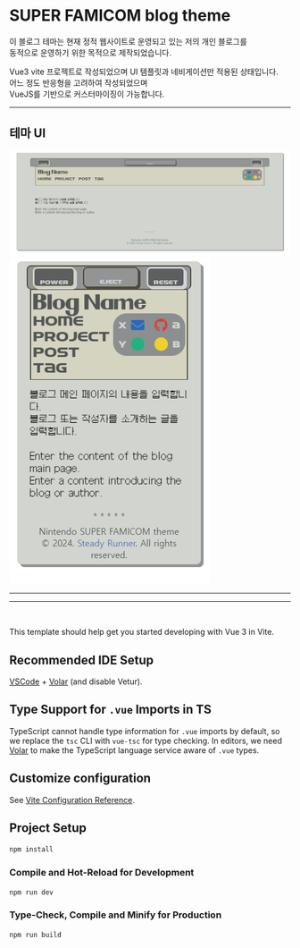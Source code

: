 # SUPER FAMICOM blog theme
이 블로그 테마는 현재 정적 웹사이트로 운영되고 있는 저의 개인 블로그를<br />
동적으로 운영하기 위한 목적으로 제작되었습니다.

Vue3 vite 프로젝트로 작성되었으며 UI 템플릿과 네비게이션만 적용된 상태입니다.<br />
어느 정도 반응형을 고려하여 작성되었으며 <br />
VueJS를 기반으로 커스터마이징이 가능합니다.

---

## 테마 UI
<img src="./src/assets/readme/ui-example-pc.png" />
<img src="./src/assets/readme/ui-example-mobile.png" />

<br />

---
---

<br />

This template should help get you started developing with Vue 3 in Vite.

## Recommended IDE Setup

[VSCode](https://code.visualstudio.com/) + [Volar](https://marketplace.visualstudio.com/items?itemName=Vue.volar) (and disable Vetur).

## Type Support for `.vue` Imports in TS

TypeScript cannot handle type information for `.vue` imports by default, so we replace the `tsc` CLI with `vue-tsc` for type checking. In editors, we need [Volar](https://marketplace.visualstudio.com/items?itemName=Vue.volar) to make the TypeScript language service aware of `.vue` types.

## Customize configuration

See [Vite Configuration Reference](https://vitejs.dev/config/).

## Project Setup

```sh
npm install
```

### Compile and Hot-Reload for Development

```sh
npm run dev
```

### Type-Check, Compile and Minify for Production

```sh
npm run build
```
